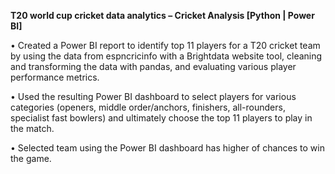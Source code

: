 **T20 world cup cricket data analytics – Cricket Analysis [Python | Power BI]**


• Created a Power BI report to identify top 11 players for a T20 cricket team by using the data from espncricinfo 
with a Brightdata website tool, cleaning and transforming the data with pandas, and evaluating various player 
performance metrics.


• Used the resulting Power BI dashboard to select players for various categories (openers, middle order/anchors, 
finishers, all-rounders, specialist fast bowlers) and ultimately choose the top 11 players to play in the match.


• Selected team using the Power BI dashboard has higher of chances to win the game.
